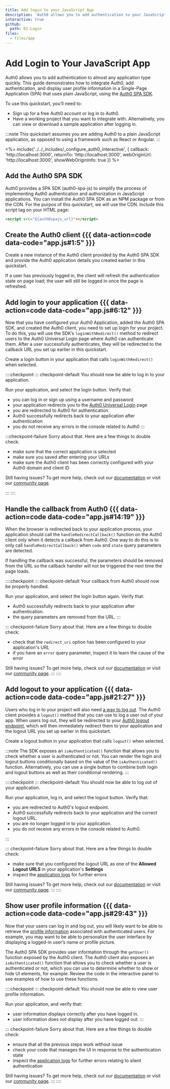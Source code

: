```yaml
---
title: Add login to your JavaScript App
description: 'Auth0 allows you to add authentication to your JavaScript application quickly and to gain access to user profile information. This guide demonstrates how to integrate Auth0 with any new or existing JavaScript application using the Auth0 SPA SDK.'
interactive: true
github:
  path: 01-Login
files:
  - files/app
---
```


# Add Login to Your JavaScript App

Auth0 allows you to add authentication to almost any application type quickly. This guide demonstrates how to integrate Auth0, add authentication, and display user profile information in a Single-Page Application (SPA) that uses plain JavaScript, using the [Auth0 SPA SDK](https://github.com/auth0/auth0-spa-js).

To use this quickstart, you’ll need to:

- Sign up for a free Auth0 account or log in to Auth0.
- Have a working project that you want to integrate with. Alternatively, you can view or download a sample application after logging in.

:::note
This quickstart assumes you are adding Auth0 to a plain JavaScript application, as opposed to using a framework such as React or Angular.
:::

<%= include('../../_includes/_configure_auth0_interactive', {
callback: 'http://localhost:3000',
returnTo: 'http://localhost:3000',
webOriginUrl: 'http://localhost:3000',
showWebOriginInfo: true
}) %>

## Add the Auth0 SPA SDK

Auth0 provides a SPA SDK (auth0-spa-js) to simplify the process of implementing Auth0 authentication and authorization in JavaScript applications. You can install the Auth0 SPA SDK as an NPM package or from the CDN. For the purpos of this quickstart, we will use the CDN. Include this script tag on your HTML page:

```html
<script src="${auth0spajs_url}"></script>
```

## Create the Auth0 client {{{ data-action=code data-code="app.js#1:5" }}}

Create a new instance of the Auth0 client provided by the Auth0 SPA SDK and provide the Auth0 application details you created earlier in this quickstart.

If a user has previously logged in, the client will refresh the authentication state on page load; the user will still be logged in once the page is refreshed.

## Add login to your application {{{ data-action=code data-code="app.js#6:12" }}}

Now that you have configured your Auth0 Application, added the Auth0 SPA SDK, and created the Auth0 client, you need to set up login for your project. To do this, you will use the SDK’s `loginWithRedirect()` method to redirect users to the Auth0 Universal Login page where Auth0 can authenticate them. After a user successfully authenticates, they will be redirected to the callback URL you set up earlier in this quickstart.

Create a login button in your application that calls `loginWithRedirect()` when selected.

::::checkpoint
::: checkpoint-default
You should now be able to log in to your application.

Run your application, and select the login button. Verify that:

- you can log in or sign up using a username and password
- your application redirects you to the [Auth0 Universal Login](https://auth0.com/universal-login) page
- you are redirected to Auth0 for authentication
- Auth0 successfully redirects back to your application after authentication
- you do not receive any errors in the console related to Auth0
:::

:::checkpoint-failure
Sorry about that. Here are a few things to double check:

- make sure that the correct application is selected
- make sure you saved after entering your URLs
- make sure the Auth0 client has been correctly configured with your Auth0 domain and client ID

Still having issues? To get more help, check out our [documentation](/docs) or visit our [community page](https://community.auth0.com).

:::
::::

## Handle the callback from Auth0 {{{ data-action=code data-code="app.js#14:19" }}}

When the browser is redirected back to your application process, your application should call the `handleRedirectCallback()` function on the Auth0 client only when it detects a callback from Auth0. One way to do this is to only call `handleRedirectCallback()` when `code` and `state` query parameters are detected.

If handling the callback was successful, the parameters should be removed from the URL so the callback handler will not be triggered the next time the page loads.

::::checkpoint
::: checkpoint-default
Your callback from Auth0 should now be properly handled.

Run your application, and select the login button again. Verify that:

- Auth0 successfully redirects back to your application after authentication.
- the query parameters are removed from the URL.
:::

::: checkpoint-failure
Sorry about that. Here are a few things to double check:

- check that the `redirect_uri` option has been configured to your application's URL
- if you have an `error` query parameter, inspect it to learn the cause of the error

Still having issues? To get more help, check out our [documentation](/docs) or visit our [community page](https://community.auth0.com).
:::
::::

## Add logout to your application {{{ data-action=code data-code="app.js#21:27" }}}

Users who log in to your project will also need [a way to log out](/logout/guides/logout-auth0). The Auth0 client provides a `logout()` method that you can use to log a user out of your app. When users log out, they will be redirected to your [Auth0 logout endpoint](/api/authentication?javascript#logout), which will then immediately redirect them to your application and the logout URL you set up earlier in this quickstart.

Create a logout button in your application that calls `logout()` when selected.

:::note
The SDK exposes an `isAuthenticated()` function that allows you to check whether a user is authenticated or not. You can render the login and logout buttons conditionally based on the value of the `isAuthenticated()` function. Alternatively, you can use a single button to combine both login and logout buttons as well as their conditional rendering.
:::

::::checkpoint
::: checkpoint-default
You should now be able to log out of your application.

Run your application, log in, and select the logout button. Verify that:

- you are redirected to Auth0's logout endpoint.
- Auth0 successfully redirects back to your application and the correct logout URL.
- you are no longer logged in to your application.
- you do not receive any errors in the console related to Auth0.

:::

::: checkpoint-failure
Sorry about that. Here are a few things to double check:

- make sure that you configured the logout URL as one of the **Allowed Logout URLS** in your application's **Settings**
- inspect the [application logs](https://manage.auth0.com/#/logs) for further errors

Still having issues? To get more help, check out our [documentation](/docs) or visit our [community page](https://community.auth0.com).
:::
::::

## Show user profile information {{{ data-action=code data-code="app.js#29:43" }}}

Now that your users can log in and log out, you will likely want to be able to retrieve the [profile information](/users/concepts/overview-user-profile) associated with authenticated users. For example, you may want to be able to personalize the user interface by displaying a logged-in user’s name or profile picture.

The Auth0 SPA SDK provides user information through the `getUser()` function exposed by the Auth0 client. The Auth0 client also exposes an `isAuthenticated()` function that allows you to check whether a user is authenticated or not, which you can use to determine whether to show or hide UI elements, for example. Review the code in the interactive panel to see examples of how to use these functions.

::::checkpoint
::: checkpoint-default
You should now be able to view user profile information.

Run your application, and verify that:

- user information displays correctly after you have logged in.
- user information does not display after you have logged out.
:::

::: checkpoint-failure
Sorry about that. Here are a few things to double check:

- ensure that all the previous steps work without issue
- check your code that manages the UI in response to the authentication state
- inspect the [application logs](https://manage.auth0.com/#/logs) for further errors relating to silent authentication

Still having issues? To get more help, check out our [documentation](/docs) or visit our [community page](https://community.auth0.com).
:::
::::
